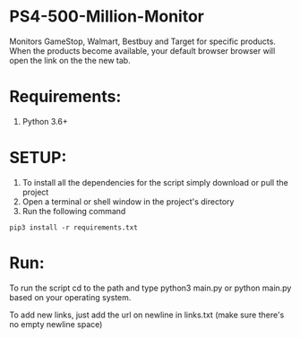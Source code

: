 # PS4-500-Million-Monitor

Monitors GameStop, Walmart, Bestbuy and Target for specific products. When the products become available, your default browser browser will open the link on the the new tab.

# Requirements:
<ol>
  <li>Python 3.6+</li>
</ol>

# SETUP:
<ol>
  <li>To install all the dependencies for the script simply download or pull the project</li>
  <li>Open a terminal or shell window in the project's directory</li>
  <li>Run the following command</li>
</ol>
<code>pip3 install -r requirements.txt</code>

# Run:
To run the script cd to the path and type python3 main.py or python main.py based on your operating system.

To add new links, just add the url on newline in links.txt (make sure there's no empty newline space)
